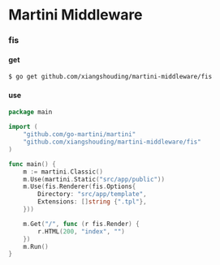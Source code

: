 Martini Middleware
==================


### fis

#### get 

```bash
$ go get github.com/xiangshouding/martini-middleware/fis
```

#### use

```go
package main

import (
	"github.com/go-martini/martini"
	"github.com/xiangshouding/martini-middleware/fis"
)

func main() {
	m := martini.Classic()
	m.Use(martini.Static("src/app/public"))
	m.Use(fis.Renderer(fis.Options{
		Directory: "src/app/template",
		Extensions: []string {".tpl"},
	}))

	m.Get("/", func (r fis.Render) {
		r.HTML(200, "index", "")
	})
	m.Run()
}
```

